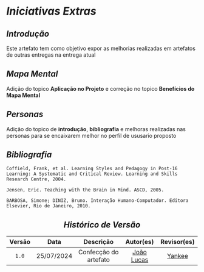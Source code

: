 # <a>*Iniciativas Extras*</a>

## <a>*Introdução*</a>

Este artefato tem como objetivo expor as melhorias realizadas em artefatos de outras entregas na entrega atual

## <a>*Mapa Mental*</a>

Adição do topico <a>**Aplicação no Projeto**</a> e correção no topico <a>**Benefícios do Mapa Mental**</a>

## <a>*Personas*</a>

Adição do topico de <a>**introdução**</a>, <a>**bibliografia**</a> e melhoras realizadas nas personas para se encaixarem melhor no perfil de ususario proposto

## <a>*Bibliografia*</a>

    Coffield, Frank, et al. Learning Styles and Pedagogy in Post-16 Learning: A Systematic and Critical Review. Learning and Skills Research Centre, 2004.

    Jensen, Eric. Teaching with the Brain in Mind. ASCD, 2005.

    BARBOSA, Simone; DINIZ, Bruno. Interação Humano-Computador. Editora Elsevier, Rio de Janeiro, 2010.

<Center>

## <a>*Histórico de Versão*</a>

| Versão |    Data    |       Descrição       |                    Autor(es)                     |           Revisor(es)            |
| :----: | :--------: | :-------------------: | :----------------------------------------------: | :------------------------------: |
| `1.0`  | 25/07/2024 | Confecção do artefato | [João Lucas](https://github.com/VasconcelosJoao) | [Yankee](../Subgrupos/Yankee.md) |
